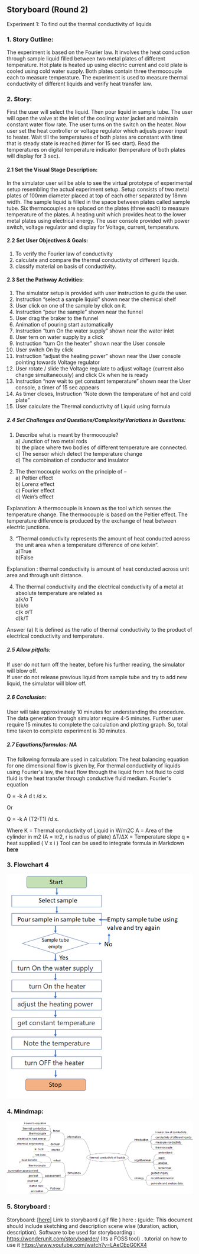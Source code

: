 ## Storyboard (Round 2)

Experiment 1: To find out the thermal conductivity of liquids

### 1. Story Outline:

The experiment is based on the Fourier law. It involves the heat conduction through sample liquid filled between two metal plates of different temperature. Hot plate is heated up using electric current and cold plate is cooled using cold water supply. Both plates contain three thermocouple each to measure temperature. The experiment is used to measure thermal conductivity of different liquids and verify heat transfer law.

### 2. Story:

First the user will select the liquid. Then pour liquid in sample tube. The user will open the valve at the inlet of the cooling water jacket and maintain constant water flow rate. The user turns on the switch on the heater. Now user set the heat controller or voltage regulator which adjusts power input to heater. Wait till the temperatures of both plates are constant with time that is steady state is reached (timer for 15 sec start). Read the temperatures on digital temperature indicator (temperature of both plates will display for 3 sec).

#### 2.1 Set the Visual Stage Description:
In the simulator user will be able to see the virtual prototype of experimental setup resembling the actual experiment setup. Setup consists of two metal plates of 100mm diameter placed at top of each other separated by 18mm width. The sample liquid is filled in the space between plates called sample tube. Six thermocouples are splaced on the plates (three each) to measure temperature of the plates. A heating unit which provides heat to the lower metal plates using electrical energy. The user console provided with power switch, voltage regulator and display for Voltage, current, temperature.
  
#### 2.2 Set User Objectives & Goals:

1. To verify the Fourier law of conductivity
2. calculate and compare the thermal conductivity of different liquids.
3. classify material on basis of conductivity.

#### 2.3 Set the Pathway Activities:

1. The simulator setup is provided with user instruction to guide the user.<br>
2. Instruction “select a sample liquid” shown near the chemical shelf<br>
3. User click on one of the sample by click on it.<br>
4. Instruction “pour the sample” shown near the funnel<br>
5. User drag the braker to the funnel<br>
6. Animation of pouring start automatically<br>
7. Instruction “turn On the water supply” shown near the water inlet<br>
8. User tern on water supply by a click<br>
9. Instruction “turn On the heater” shown near the User console<br>
10. User switch On by click<br>
11. Instruction “adjust the heating power” shown near the User console pointing towards Voltage regulator<br>
12. User rotate / slide the Voltage regulate to adjust voltage (current also change simultaneously) and click Ok when he is ready<br>
13. Instruction “now wait to get constant temperature” shown near the User console, a timer of 15 sec appears<br>
14. As timer closes, Instruction “Note down the temperature of hot and cold plate”<br>
15. User calculate the Thermal conductivity of Liquid using formula<br>

##### 2.4 Set Challenges and Questions/Complexity/Variations in Questions:

1. Describe what is meant by thermocouple?<br>
  a) Junction of two metal rods<br>
  b) the place where two bodies of different temperature are connected.<br>
  c) The sensor which detect the temperature change<br>
  d) The combination of conductor and insulator<br>

2. The thermocouple works on the principle of –<br>
  a) Peltier effect <br>
  b) Lorenz effect <br>
  c) Fourier effect <br>
  d) Wein’s effect <br>
  
Explanation: A thermocouple is known as the tool which senses the temperature change. The thermocouple is based on the Peltier effect. The temperature difference is produced by the exchange of heat between electric junctions.<br>

3. “Thermal conductivity represents the amount of heat conducted across the unit area when a temperature difference of one kelvin”.<br>
  a)True<br>
  b)False<br>
  
Explanation : thermal conductivity is amount of heat conducted across unit area and through unit distance.<br>

4. The thermal conductivity and the electrical conductivity of a metal at absolute temperature are related as<br>
  a)k/σ T<br>
  b)k/σ<br>
  c)k σ/T<br>
  d)k/T<br>

Answer (a) It is defined as the ratio of thermal conductivity to the product of electrical conductivity and temperature.<br>

##### 2.5 Allow pitfalls:
If user do not turn off the heater, before his further reading, the simulator will blow off.<br>
If user do not release previous liquid from sample tube and try to add new liquid, the simulator will blow off. 

##### 2.6 Conclusion:
User will take approximately 10 minutes for understanding the procedure. The data generation through simulator require 4-5 minutes. Further user require 15 minutes to complete the calculation and plotting graph. So, total time taken to complete experiment is 30 minutes.

##### 2.7 Equations/formulas: NA
The following formula are used in calculation:
The heat balancing equation for one dimensional flow is given by, 
For thermal conductivity of liquids using Fourier's law, the heat flow through the liquid from hot fluid to cold fluid is the heat transfer through conductive fluid medium. Fourier's equation

Q = -k A d t /d x.

Or 

Q = -k A (T2-T1) /d x.

Where 
K = Thermal conductivity of Liquid in W/m2C 
A = Area of the cylinder in m2 (A = πr2, r is radius of plate)
ΔT/ΔX = Temperature slope
q = heat supplied ( V x i )
Tool can be used to integrate formula in Markdown <b> [here](http://latex.codecogs.com/eqneditor/samples/example3.php) </b>


### 3. Flowchart 4
<img src="flowchart/flowchart.png"/><br>


### 4. Mindmap:
<img src="mindmap/mindmap.png"/>

### 5. Storyboard :
Storyboard: <a href="Storyboard/carwiper.gif"> [here]</a>
Link to storybaord (.gif file ) here :
(guide: This document should include sketching and description scene wise (duration, action, description). Software to be used for storyboarding : https://wonderunit.com/storyboarder/ (Its a FOSS tool) . tutorial on how to use it https://www.youtube.com/watch?v=LAeCEpG0KX4
